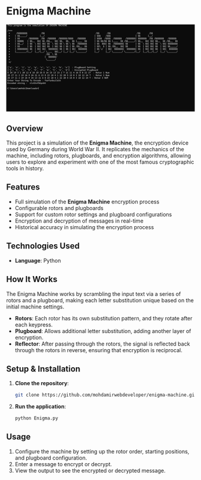 # Enigma Machine

![Enigma Machine](demo) <!-- You can add an image related to the project if available -->

## Overview

This project is a simulation of the **Enigma Machine**, the encryption device used by Germany during World War II. It replicates the mechanics of the machine, including rotors, plugboards, and encryption algorithms, allowing users to explore and experiment with one of the most famous cryptographic tools in history.

## Features

- Full simulation of the **Enigma Machine** encryption process
- Configurable rotors and plugboards
- Support for custom rotor settings and plugboard configurations
- Encryption and decryption of messages in real-time
- Historical accuracy in simulating the encryption process

## Technologies Used

- **Language**: Python


## How It Works

The Enigma Machine works by scrambling the input text via a series of rotors and a plugboard, making each letter substitution unique based on the initial machine settings.

- **Rotors**: Each rotor has its own substitution pattern, and they rotate after each keypress.
- **Plugboard**: Allows additional letter substitution, adding another layer of encryption.
- **Reflector**: After passing through the rotors, the signal is reflected back through the rotors in reverse, ensuring that encryption is reciprocal.

## Setup & Installation

1. **Clone the repository**:
    ```bash
    git clone https://github.com/mohdamirwebdeveloper/enigma-machine.git
    ```
   
2. **Run the application**:
    ```bash
    python Enigma.py
    ```

## Usage

1. Configure the machine by setting up the rotor order, starting positions, and plugboard configuration.
2. Enter a message to encrypt or decrypt.
3. View the output to see the encrypted or decrypted message.
